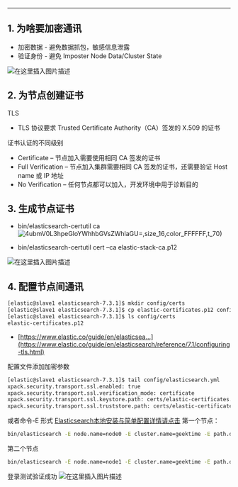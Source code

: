 

----
## 1. 为啥要加密通讯

 - 加密数据 - 避免数据抓包，敏感信息泄露
 - 验证身份 - 避免 Imposter Node
Data/Cluster State

![在这里插入图片描述](https://i-blog.csdnimg.cn/blog_migrate/115b5912d4e63064fd90dbdb3d120545.png)
## 2. 为节点创建证书
TLS

 - TLS 协议要求 Trusted Certificate Authority（CA）签发的 X.509 的证书

证书认证的不同级别

 - Certificate – 节点加入需要使用相同 CA 签发的证书
 - Full Verification – 节点加入集群需要相同 CA 签发的证书，还需要验证 Host name 或 IP 地址
 - No Verification – 任何节点都可以加入，开发环境中用于诊断目的

## 3. 生成节点证书

 - bin/elasticsearch-certutil ca
![4ubmV0L3hpeGloYWhhbGVsZWhlaGU=,size_16,color_FFFFFF,t_70)](https://i-blog.csdnimg.cn/blog_migrate/a165f519a2a73b45988718c3cb35717e.png)


 - bin/elasticsearch-certutil cert –ca elastic-stack-ca.p12

![在这里插入图片描述](https://i-blog.csdnimg.cn/blog_migrate/0e6765e77002dbc09c180cd7f50606e6.png)

## 4. 配置节点间通讯
```bash
[elastic@slave1 elasticsearch-7.3.1]$ mkdir config/certs
[elastic@slave1 elasticsearch-7.3.1]$ cp elastic-certificates.p12 config/certs
[elastic@slave1 elasticsearch-7.3.1]$ ls config/certs
elastic-certificates.p12
```


 - [https://www.elastic.co/guide/en/elasticsea...](https://www.elastic.co/guide/en/elasticsearch/reference/7.1/configuring-tls.html)

配置文件添加加密参数

```bash
[elastic@slave1 elasticsearch-7.3.1]$ tail config/elasticsearch.yml
xpack.security.transport.ssl.enabled: true
xpack.security.transport.ssl.verification_mode: certificate 
xpack.security.transport.ssl.keystore.path: certs/elastic-certificates.p12 
xpack.security.transport.ssl.truststore.path: certs/elastic-certificates.p12
```
或者命令-E 形式
[Elasticsearch本地安装与简单配置详情请点击](https://ghostwritten.blog.csdn.net/article/details/109385145)
第一个节点：

```bash
bin/elasticsearch -E node.name=node0 -E cluster.name=geektime -E path.data=node0_data -E network.host=192.168.211.61 -E discovery.seed_hosts=192.168.211.61:9300,192.168.211.62:9300  -E http.port=9200  -E transport.port=9300 -E xpack.security.enabled=true -E xpack.security.transport.ssl.enabled=true -E xpack.security.transport.ssl.verification_mode=certificate  -E xpack.security.transport.ssl.keystore.path=certs/elastic-certificates.p12  -E xpack.security.transport.ssl.truststore.path=certs/elastic-certificates.p12
```


第二个节点
```bash
bin/elasticsearch -E node.name=node1 -E cluster.name=geektime -E path.data=node1_data -E network.host=192.168.211.62 -E discovery.seed_hosts=192.168.211.61:9300,192.168.211.62:9300  -E http.port=9200  -E transport.port=9300 -E xpack.security.enabled=true -E xpack.security.transport.ssl.enabled=true -E xpack.security.transport.ssl.verification_mode=certificate  -E xpack.security.transport.ssl.keystore.path=certs/elastic-certificates.p12  -E xpack.security.transport.ssl.truststore.path=certs/elastic-certificates.p12

```
登录测试验证成功
![在这里插入图片描述](https://i-blog.csdnimg.cn/blog_migrate/cf68bd288efc1a9251afe6d3731654ce.png)



